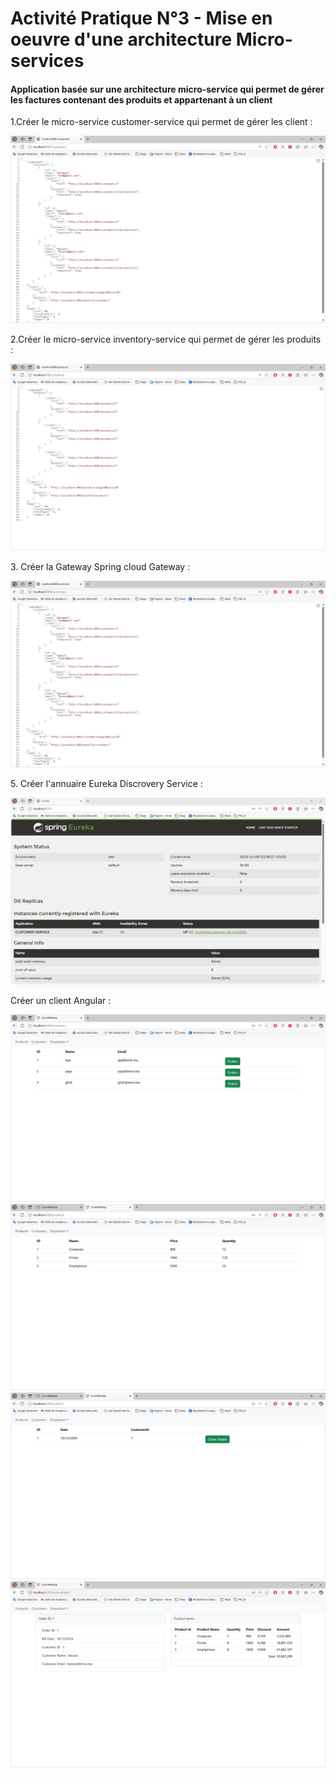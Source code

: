 <h1>Activité Pratique N°3 - Mise en oeuvre d'une architecture Micro-services</h1>
<h4> Application basée sur une architecture micro-service qui permet de gérer les factures contenant des produits et appartenant à un client</h4>
<p>1.Créer le micro-service customer-service qui permet de gérer les client :</p>
<img src="assets\customersexec.jpg">
<p>2.Créer le micro-service inventory-service qui permet de gérer les produits :</p>
<img src="assets\inventeryExec.jpg">
<p>3. Créer la Gateway Spring cloud Gateway :</p>
<img src="assets\gatewayexecust.jpg">
<p>5. Créer l'annuaire Eureka Discrovery Service :</p>
<img src="assets\eureka_discovery_exec.jpg">
<p>Créer un client Angular :</p>
<img src="assets\customerAng.jpg">
<img src="assets\productAng.jpg">
<img src="assets\orderAng.jpg">
<img src="assets\orderDetails.jpg">
